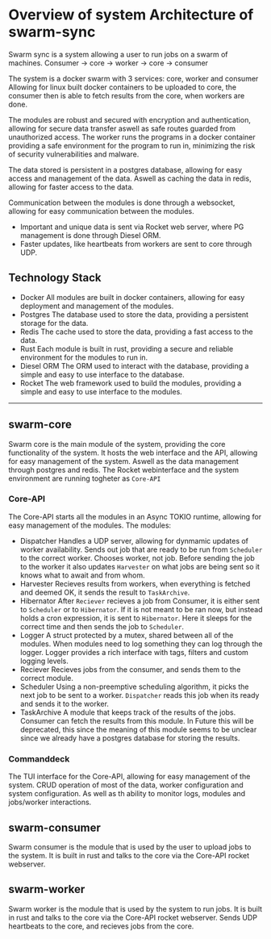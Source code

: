 # Overview of system Architecture of swarm-sync

Swarm sync is a system allowing a user to run jobs on a swarm of machines.
Consumer -> core -> worker -> core -> consumer

The system is a docker swarm with 3 services: core, worker and consumer
Allowing for linux built docker containers to be uploaded to core, the consumer then is able
to fetch results from the core, when workers are done.

The modules are robust and secured with encryption and authentication, allowing for secure data transfer aswell as
safe routes guarded from unauthorized access. The worker runs the programs in a docker container providing a safe
environment for the program to run in, minimizing the risk of security vulnerabilities and malware.

The data stored is persistent in a postgres database, allowing for easy access and management of the data.
Aswell as caching the data in redis, allowing for faster access to the data.

Communication between the modules is done through a websocket, allowing for easy communication between the modules.

- Important and unique data is sent via Rocket web server, where PG management is done through Diesel ORM.
- Faster updates, like heartbeats from workers are sent to core through UDP.

## Technology Stack

- Docker
  All modules are built in docker containers, allowing for easy deployment and management of the modules.
- Postgres
  The database used to store the data, providing a persistent storage for the data.
- Redis
  The cache used to store the data, providing a fast access to the data.
- Rust
  Each module is built in rust, providing a secure and reliable environment for the modules to run in.
- Diesel ORM
  The ORM used to interact with the database, providing a simple and easy to use interface to the database.
- Rocket
  The web framework used to build the modules, providing a simple and easy to use interface to the modules.

---

## swarm-core

Swarm core is the main module of the system, providing the core functionality of the system.
It hosts the web interface and the API, allowing for easy management of the system.
Aswell as the data management through postgres and redis.
The Rocket webinterface and the system environment are running togheter as `Core-API`

### Core-API

The Core-API starts all the modules in an Async TOKIO runtime, allowing for easy management of the modules.
The modules:

- Dispatcher
  Handles a UDP server, allowing for dynmamic updates of worker availability.
  Sends out job that are ready to be run from `Scheduler` to the correct worker.
  Chooses worker, not job. Before sending the job to the worker it also updates
  `Harvester` on what jobs are being sent so it knows what to await and from whom.
- Harvester
  Recieves results from workers, when everything is fetched and deemed OK,
  it sends the result to `TaskArchive`.
- Hibernator
  After `Reciever` recieves a job from Consumer, it is either sent to `Scheduler` or to `Hibernator`.
  If it is not meant to be ran now, but instead holds a cron expression, it is sent to `Hibernator`.
  Here it sleeps for the correct time and then sends the job to `Scheduler`.
- Logger
  A struct protected by a mutex, shared between all of the modules.
  When modules need to log something they can log through the logger.
  Logger provides a rich interface with tags, filters and custom logging levels.
- Reciever
  Recieves jobs from the consumer, and sends them to the correct module.
- Scheduler
  Using a non-preemptive scheduling algorithm, it picks the next job to be sent to a worker.
  `Dispatcher` reads this job when its ready and sends it to the worker.
- TaskArchive
  A module that keeps track of the results of the jobs.
  Consumer can fetch the results from this module.
  In Future this will be deprecated, this since the meaning of this module
  seems to be unclear since we already have a postgres database for storing the results.

### Commanddeck

The TUI interface for the Core-API, allowing for easy management of the system.
CRUD operation of most of the data, worker configuration and system configuration.
As well as th ability to monitor logs, modules and jobs/worker interactions.

## swarm-consumer

Swarm consumer is the module that is used by the user to upload jobs to the system.
It is built in rust and talks to the core via the Core-API rocket webserver.

## swarm-worker

Swarm worker is the module that is used by the system to run jobs.
It is built in rust and talks to the core via the Core-API rocket webserver.
Sends UDP heartbeats to the core, and recieves jobs from the core.
